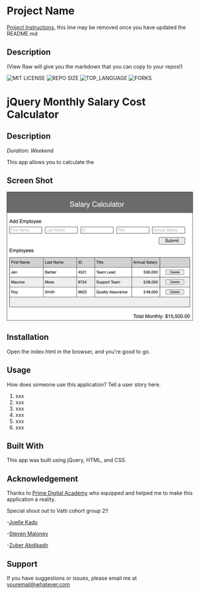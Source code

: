 # Project Name

[Project Instructions](./INSTRUCTIONS.md), this line may be removed once you have updated the README.md



## Description

(View Raw will give you the markdown that you can copy to your repos!)


![MIT LICENSE](https://img.shields.io/github/license/jordanNewberry21/jquery-salary-calculator.svg?style=flat-square)
![REPO SIZE](https://img.shields.io/github/repo-size/jordanNewberry21/jquery-salary-calculator.svg?style=flat-square)
![TOP_LANGUAGE](https://img.shields.io/github/languages/top/jordanNewberry21/jquery-salary-calculator.svg?style=flat-square)
![FORKS](https://img.shields.io/github/forks/jordanNewberry21/jquery-salary-calculator.svg?style=social)

# jQuery Monthly Salary Cost Calculator

## Description

_Duration: Weekend_

This app allows you to calculate the

## Screen Shot

![Wireframe](salary-calc-wireframe.png)


## Installation

Open the index.html in the browser, and you're good to go.

## Usage
How does someone use this application? Tell a user story here.

1. xxx
2. xxx
3. xxx
4. xxx
5. xxx
6. xxx


## Built With

This app was built using jQuery, HTML, and CSS.

## Acknowledgement
Thanks to [Prime Digital Academy](www.primeacademy.io) who equipped and helped me to make this application a reality.

Special shout out to Vatti cohort group 2!!

-[Joelle Kado](https://github.com/JoelleKado)

-[Steven Maloney](https://github.com/sdeda1us)

-[Zuber Abdikadir](https://github.com/zuberabdikadir)

## Support
If you have suggestions or issues, please email me at [youremail@whatever.com](www.google.com)

